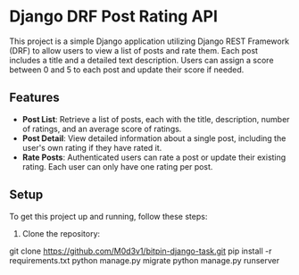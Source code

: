 # Django DRF Post Rating API

This project is a simple Django application utilizing Django REST Framework (DRF) to allow users to view a list of posts and rate them. Each post includes a title and a detailed text description. Users can assign a score between 0 and 5 to each post and update their score if needed.

## Features

- **Post List**: Retrieve a list of posts, each with the title, description, number of ratings, and an average score of ratings.
- **Post Detail**: View detailed information about a single post, including the user's own rating if they have rated it.
- **Rate Posts**: Authenticated users can rate a post or update their existing rating. Each user can only have one rating per post.

## Setup

To get this project up and running, follow these steps:

1. Clone the repository:


git clone https://github.com/M0d3v1/bitpin-django-task.git
pip install -r requirements.txt
python manage.py migrate
python manage.py runserver

